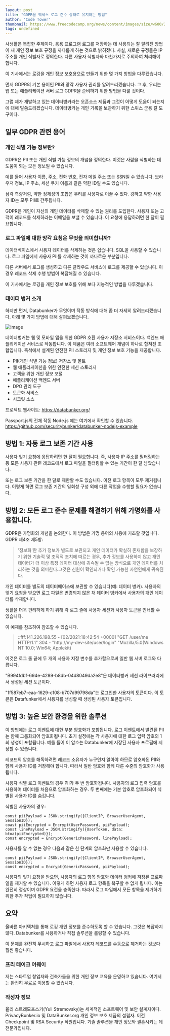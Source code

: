 ```yaml
---
layout: post
title: "GDPR을 액세스 로그 준수 상태로 유지하는 방법"
author: 'Code Tower'
thumbnail: https://www.freecodecamp.org/news/content/images/size/w600/2021/01/privacy.jpg
tags: undefined
---
```



사생활은 복잡한 주제이다. 응용 프로그램 로그를 저장하는 데 사용되는 잘 알려진 방법이 새 개인 정보 보호 규정을 까다롭게 하는 것으로 밝혀졌다. 사실, 새로운 규정들은 IP 주소를 개인 식별자로 정의한다. 다른 사용자 식별자와 마찬가지로 주의하여 처리해야 합니다.

이 기사에서는 로깅을 개인 정보 보호용으로 만들기 위한 몇 가지 방법을 다루겠습니다.

먼저 GDPR의 기본 용어인 PII와 망각 사용자 권리를 알려드리겠습니다. 그 후, 우리는 웹 또는 애플리케이션 서버 로그 GDPR을 준비하기 위한 방법을 다룰 것이다.

그럼 제가 개발하고 있는 데이터벙커라는 오픈소스 제품과 그것이 어떻게 도움이 되는지에 대해 말씀드리겠습니다. 데이터벙커는 개인 기록을 보관하기 위한 스위스 군용 칼 도구이다.

## 일부 GDPR 관련 용어

### 개인 식별 가능 정보란?

GDPR은 PII 또는 개인 식별 가능 정보의 개념을 정의한다. 이것은 사람을 식별하는 데 도움이 되는 모든 정보일 수 있습니다.

예를 들어 사용자 이름, 주소, 전화 번호, 전자 메일 주소 또는 SSN일 수 있습니다. 브라우저 정보, IP 주소, 세션 쿠키 이름과 같은 약한 ID일 수도 있습니다.

삼각 측량처럼, 약한 정체성의 조합은 우리를 사용자로 이끌 수 있다. 강하고 약한 사용자 ID는 모두 PII로 간주됩니다.

GDPR은 개인이 자신의 개인 데이터를 삭제할 수 있는 권리를 도입한다. 사용자 또는 고객이 레코드를 삭제하라는 이메일을 보낼 수 있습니다. 이 요청에 응답하려면 한 달이 필요합니다.

### 로그 파일에 대한 망각 요청은 무엇을 의미합니까?

데이터베이스에서 사용자 데이터를 삭제하는 것은 쉽습니다. SQL을 사용할 수 있습니다. 로그 파일에서 사용자 PII를 삭제하는 것이 까다로운 부분입니다.

다른 서버에서 로그를 생성하고 다른 클라우드 서비스에 로그를 제공할 수 있습니다. 이 경우 레코드 삭제 수행 방법이 복잡해질 수 있습니다.

이 기사에서는 로깅을 개인 정보 보호를 위해 보다 지능적인 방법을 다루겠습니다.

### 데이터 벙커 소개

하지만 먼저, Databunker가 무엇이며 작동 방식에 대해 좀 더 자세히 알려드리겠습니다. 아래 몇 가지 방법에 대해 살펴보겠습니다.

![image](https://www.freecodecamp.org/news/content/images/2021/01/databunker-solution.png)

데이터벙커는 웹 및 모바일 앱을 위한 GDPR 호환 사용자 저장소 서비스이다. 백엔드 애플리케이션 서비스로 작동합니다. 이 제품은 여러 소프트웨어 개념이 하나로 합쳐진 조합입니다. 즉석에서 설계된 안전한 PII 스토리지 및 개인 정보 보호 기능을 제공합니다.

- PII(개인 식별 가능 정보) 저장소 및 볼트
- 웹 애플리케이션을 위한 안전한 세션 스토리지
- 고객을 위한 개인 정보 포털
- 애플리케이션 백엔드 서버
- DPO 관리 도구
- 토큰화 서비스
- 시크릿 소스

프로젝트 웹사이트: https://databunker.org/

Passport.js의 전체 작동 Node.js 예는 여기에서 확인할 수 있습니다. https://github.com/securitybunker/databunker-nodejs-example

## 방법 1: 자동 로그 보존 기간 사용

사용자 잊기 요청에 응답하려면 한 달이 필요합니다. 즉, 사용자 IP 주소를 필터링하는 등 모든 사용자 관련 레코드에서 로그 파일을 필터링할 수 있는 기간이 한 달 남았습니다.

또는 로그 보존 기간을 한 달로 제한할 수도 있습니다. 이전 로그 항목이 모두 제거됩니다. 이렇게 하면 로그 보존 기간의 일회성 구성 외에 다른 작업을 수행할 필요가 없습니다.

## 방법 2: 모든 로그 준수 문제를 해결하기 위해 가명화를 사용합니다.

GDPR은 가명화의 개념을 논의한다. 이 방법은 가명 용어의 사용에 기초할 것입니다. GDPR 제4조 제5항:

> '정보화'란 추가 정보가 별도로 보관되고 개인 데이터가 확실히 존재함을 보장하기 위한 기술적 및 조직적 조치에 따르는 경우, 추가 정보를 사용하지 않고 개인 데이터가 더 이상 특정 데이터 대상에 귀속될 수 없는 방식으로 개인 데이터를 처리하는 것을 의미한다.그것은 신원이 확인되거나 확인 가능한 자연인에게 귀속된다.

개인 데이터를 별도의 데이터베이스에 보관할 수 있습니다(예: 데이터 벙커). 사용자의 잊기 요청을 받으면 로그 파일은 변경되지 않은 채 데이터 벙커에서 사용자의 개인 데이터를 삭제합니다.

생활을 더욱 편리하게 하기 위해 각 로그 줄에 사용자 세션과 사용자 토큰을 인쇄할 수 있습니다.

이 예제를 참조하여 참조할 수 있습니다.

> ::fff:141.226.198.55 - [02/2021:18:42:54 +0000] "GET /user/me HTTP/1.1" 304 - "http://my-dev-site/user/login" "Mozilla/5.0(Windows NT 10.0; Win64; Applekit)

이것은 로그 줄 끝에 두 개의 사용자 지정 변수를 추가함으로써 일반 웹 서버 로그와 다릅니다.

"B994fdbf-694e-4289-b8db-04d8049da2e8"은 데이터벙커 세션 라이브러리에서 생성된 세션 토큰이다.

"1f587eb7-eaa-1629-c108-b707d99798da"는 로그인한 사용자의 토큰이다. 이 토큰은 Datafunker에서 사용자를 생성할 때 생성된 사용자 토큰입니다.

## 방법 3: 높은 보안 환경을 위한 솔루션

이 방법에는 로그 이벤트에 대한 부분 암호화가 포함됩니다. 로그 이벤트에서 발견된 PII는 함께 그룹화되어 암호화됩니다. 초기 설정에는 각 사용자에 대한 로그 입력 암호의 1회 생성이 포함됩니다. 예를 들어 이 암호는 Databunker에 저장된 사용자 프로필에 저장할 수 있습니다.

레코드의 암호를 해독하려면 레코드 소유자가 누구인지 알아야 하므로 암호화된 PII와 함께 사용자 ID를 저장해야 합니다. 따라서 일반 암호와 함께 다른 수준의 암호화가 사용됩니다.

사용자 식별 로그 이벤트의 경우 PII가 두 번 암호화됩니다. 사용자의 로그 입력 암호를 사용하여 데이터를 처음으로 암호화하는 경우. 두 번째에는 기본 암호로 암호화되어 식별된 사용자 ID를 숨깁니다.

식별된 사용자의 경우:

```undefined
const piiPayload = JSON.stringify({ClientIP, BrowserUserAgent, SessionID});
coast piiEncrypted = Encrypt(UserPassword, piiPayload);
const linePayload = JSON.stringify({UserToken, data: btoa(piiEncrypted)});
const encrypted = Encrypt(GenericPassword, linePayload);

```

사용자를 알 수 없는 경우 다음과 같은 한 단계의 암호화만 사용할 수 있습니다.

```undefined
const piiPayload = JSON.stringify({ClientIP, BrowserUserAgent, SessionID});
const encrypted = Encrypt(GenericPassword, piiPayload);

```

사용자의 잊기 요청을 받으면, 사용자의 로그 항목 암호와 데이터 벙커에 저장된 프로파일을 제거할 수 있습니다. 이렇게 하면 사용자 로그 항목을 복구할 수 없게 됩니다. 이는 완전히 정상이며 GDPR 요건을 충족한다. 따라서 로그 파일에서 모든 항목을 제거하기 위한 추가 작업이 필요하지 않습니다.

## 요약

올바른 아키텍처를 통해 로깅 개인 정보를 준수하도록 할 수 있습니다. 그것은 복잡하지 않다. Databunker를 사용하거나 직접 솔루션을 롤링할 수 있습니다.

이 문제를 완전히 무시하고 로그 파일에서 사용자 레코드를 수동으로 제거하는 것보다 훨씬 좋습니다.

### 프리 테이크 어웨이

저는 스타트업 창업자와 건축가들을 위한 개인 정보 교육을 운영하고 있습니다. 여기서는 완전히 무료로 이용할 수 있습니다.

### 작성자 정보

율리 스트레모프스키(Yuli Stremovsky)는 세계적인 소프트웨어 및 보안 설계자이다. PrivacyBunker.io 및 DataBunker.org 개인 정보 보호 제품의 설립자. 이전 Checkpoint 및 RSA Security 직원입니다. 기술 솔루션을 개인 정보와 결혼시키는 데 전문가입니다.
